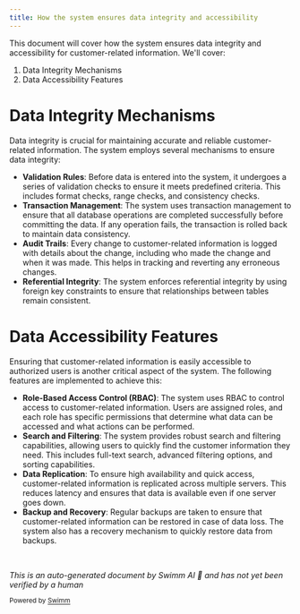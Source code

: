 ```yaml
---
title: How the system ensures data integrity and accessibility
---
```

This document will cover how the system ensures data integrity and accessibility for customer-related information. We'll cover:

1. Data Integrity Mechanisms
2. Data Accessibility Features

# Data Integrity Mechanisms

Data integrity is crucial for maintaining accurate and reliable customer-related information. The system employs several mechanisms to ensure data integrity:

- **Validation Rules**: Before data is entered into the system, it undergoes a series of validation checks to ensure it meets predefined criteria. This includes format checks, range checks, and consistency checks.
- **Transaction Management**: The system uses transaction management to ensure that all database operations are completed successfully before committing the data. If any operation fails, the transaction is rolled back to maintain data consistency.
- **Audit Trails**: Every change to customer-related information is logged with details about the change, including who made the change and when it was made. This helps in tracking and reverting any erroneous changes.
- **Referential Integrity**: The system enforces referential integrity by using foreign key constraints to ensure that relationships between tables remain consistent.

# Data Accessibility Features

Ensuring that customer-related information is easily accessible to authorized users is another critical aspect of the system. The following features are implemented to achieve this:

- **Role-Based Access Control (RBAC)**: The system uses RBAC to control access to customer-related information. Users are assigned roles, and each role has specific permissions that determine what data can be accessed and what actions can be performed.
- **Search and Filtering**: The system provides robust search and filtering capabilities, allowing users to quickly find the customer information they need. This includes full-text search, advanced filtering options, and sorting capabilities.
- **Data Replication**: To ensure high availability and quick access, customer-related information is replicated across multiple servers. This reduces latency and ensures that data is available even if one server goes down.
- **Backup and Recovery**: Regular backups are taken to ensure that customer-related information can be restored in case of data loss. The system also has a recovery mechanism to quickly restore data from backups.

&nbsp;

*This is an auto-generated document by Swimm AI 🌊 and has not yet been verified by a human*

<SwmMeta version="3.0.0" repo-id="Z2l0aHViJTNBJTNBa2VsbG8lM0ElM0Fzd2ltbWlv" repo-name="kello"><sup>Powered by [Swimm](/)</sup></SwmMeta>
